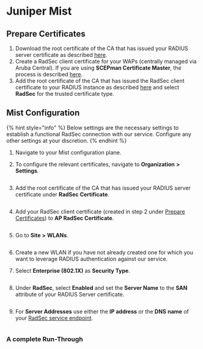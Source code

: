 # Juniper Mist

## Prepare Certificates

1. Download the root certificate of the CA that has issued your RADIUS server certificate as described [here](../../../admin-portal/settings/settings-server.md#download).
2. Create a RadSec client certificate for your WAPs (centrally managed via Aruba Central). If you are using **SCEPman Certificate Master**, the process is described [here](https://docs.scepman.com/certificate-deployment/certificate-master/client-certificate-pkcs-12).&#x20;
3. Add the root certificate of the CA that has issued the RadSec client certificate to your RADIUS instance as described [here](../../../admin-portal/settings/trusted-roots.md#add) and select **RadSec** for the trusted certificate type.

## Mist Configuration

{% hint style="info" %}
Below settings are the necessary settings to establish a functional RadSec connection with our service. Configure any other settings at your discretion.
{% endhint %}

1. Navigate to your Mist configuration plane.
2.  To configure the relevant certificates, navigate to **Organization** **>** **Settings**.

    <figure><img src="../../../.gitbook/assets/image (126).png" alt=""><figcaption></figcaption></figure>
3.  Add the root certificate of the CA that has issued your RADIUS server certificate under **RadSec Certificate**.

    <figure><img src="../../../.gitbook/assets/image (117).png" alt=""><figcaption></figcaption></figure>


4.  Add your RadSec client certificate (created in step 2 under [Prepare Certificates](juniper-mist.md#prepare-certificates)) to **AP RadSec Certificate**.

    <figure><img src="../../../.gitbook/assets/image (137).png" alt=""><figcaption></figcaption></figure>
5.  Go to **Site >** **WLANs**.

    <figure><img src="../../../.gitbook/assets/image (109).png" alt=""><figcaption></figcaption></figure>
6. Create a new WLAN if you have not already created one for which you want to leverage RADIUS authentication against our service.
7.  Select **Enterprise (802.1X)** as **Security Type**.

    <figure><img src="../../../.gitbook/assets/image (112).png" alt=""><figcaption></figcaption></figure>
8.  Under **RadSec**, select **Enabled** and set the **Server Name** to the **SAN** attribute of your RADIUS Server certificate.

    <figure><img src="../../../.gitbook/assets/image (106).png" alt=""><figcaption></figcaption></figure>
9.  For **Server Addresses** use either the **IP address** or the **DNS** **name** of your [RadSec service endpoint](../../../admin-portal/settings/settings-server.md#properties).



    <figure><img src="../../../.gitbook/assets/image (316).png" alt=""><figcaption></figcaption></figure>

### A complete Run-Through

<figure><img src="../../../.gitbook/assets/Kapture 2023-02-23 at 16.01.24.gif" alt=""><figcaption></figcaption></figure>
